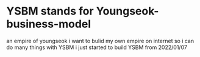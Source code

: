 # YSBM stands for Youngseok-business-model
an empire of youngseok
i want to bulid my own empire on internet so i can do many things with YSBM
i just started to build YSBM from 2022/01/07
